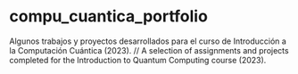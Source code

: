 # compu_cuantica_portfolio
Algunos trabajos y proyectos desarrollados para el curso de Introducción a la Computación Cuántica (2023). // A selection of assignments and projects completed for the Introduction to Quantum Computing course (2023).

